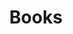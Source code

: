 ---
title: "Books"
description: "A collection of books I’ve read, am reading, or plan to read, spanning various genres and topics."
---